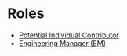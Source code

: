 # Roles

- [Potential Individual Contributor](potential_individual_contributor_role.md)
- [Engineering Manager (EM)](engineering_manager_role.md)
